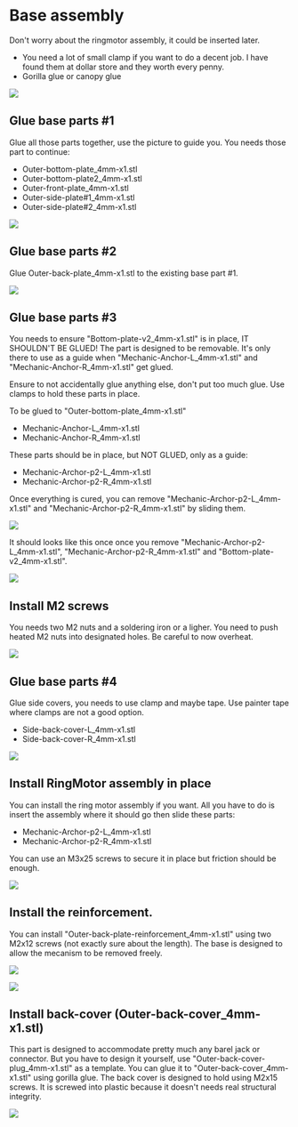 # Base assembly

Don't worry about the ringmotor assembly, it could be inserted later.

 - You need a lot of small clamp if you want to do a decent job. I have found them at dollar store and they worth every penny.
 - Gorilla glue or canopy glue

 ![](./Assets/Outer-assembly-part-clamp-example.png)

## Glue base parts #1

Glue all those parts together, use the picture to guide you.
You needs those part to continue:

 - Outer-bottom-plate_4mm-x1.stl
 - Outer-bottom-plate2_4mm-x1.stl 
 - Outer-front-plate_4mm-x1.stl
 - Outer-side-plate#1_4mm-x1.stl
 - Outer-side-plate#2_4mm-x1.stl

 ![](./Assets/Outer-assembly-part1.png)

## Glue base parts #2

Glue Outer-back-plate_4mm-x1.stl to the existing base part #1.

 ![](./Assets/Outer-assembly-part2.png)

## Glue base parts #3

You needs to ensure "Bottom-plate-v2_4mm-x1.stl" is in place, IT SHOULDN'T BE GLUED! The part is designed to be removable. It's only there to use as a guide when "Mechanic-Anchor-L_4mm-x1.stl" and "Mechanic-Anchor-R_4mm-x1.stl" get glued.

Ensure to not accidentally glue anything else, don't put too much glue.
Use clamps to hold these parts in place.

To be glued to "Outer-bottom-plate_4mm-x1.stl"
- Mechanic-Anchor-L_4mm-x1.stl
- Mechanic-Anchor-R_4mm-x1.stl

These parts should be in place, but NOT GLUED, only as a guide:
- Mechanic-Archor-p2-L_4mm-x1.stl
- Mechanic-Archor-p2-R_4mm-x1.stl

Once everything is cured, you can remove "Mechanic-Archor-p2-L_4mm-x1.stl" and "Mechanic-Archor-p2-R_4mm-x1.stl" by sliding them.

 ![](./Assets/Outer-assembly-part3.png)

It should looks like this once once you remove "Mechanic-Archor-p2-L_4mm-x1.stl", "Mechanic-Archor-p2-R_4mm-x1.stl" and "Bottom-plate-v2_4mm-x1.stl".

 ![](./Assets/Outer-assembly-part4.png)

## Install M2 screws

You needs two M2 nuts and a soldering iron or a ligher.
You need to push heated M2 nuts into designated holes. Be careful to now overheat.

![](./Assets/Outer-assembly-part6.png)

## Glue base parts #4

Glue side covers, you needs to use clamp and maybe tape. Use painter tape where clamps are not a good option.

- Side-back-cover-L_4mm-x1.stl
- Side-back-cover-R_4mm-x1.stl

 ![](./Assets/Outer-assembly-part5.png)

## Install RingMotor assembly in place

You can install the ring motor assembly if you want.
All you have to do is insert the assembly where it should go then slide these parts:

- Mechanic-Archor-p2-L_4mm-x1.stl
- Mechanic-Archor-p2-R_4mm-x1.stl

You can use an M3x25 screws to secure it in place but friction should be enough.

![](./Assets/Outer-assembly-part7.png)

## Install the reinforcement.

You can install "Outer-back-plate-reinforcement_4mm-x1.stl" using two M2x12 screws (not exactly sure about the length).
The base is designed to allow the mecanism to be removed freely.

![](./Assets/Outer-back-plate-reinforcement-1.png)

![](./Assets/Outer-back-plate-reinforcement-2.png)

## Install back-cover (Outer-back-cover_4mm-x1.stl)

This part is designed to accommodate pretty much any barel jack or connector. 
But you have to design it yourself, use "Outer-back-cover-plug_4mm-x1.stl" as a template.
You can glue it to "Outer-back-cover_4mm-x1.stl" using gorilla glue.
The back cover is designed to hold using M2x15 screws. It is screwed into plastic because it doesn't needs real structural integrity.

![](./Assets/Outer-back-cover_4mm-x1-install1.png)